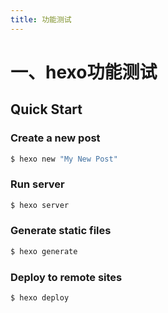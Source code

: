 ```yaml
---
title: 功能测试
---
```


# 一、hexo功能测试

## Quick Start

### Create a new post

``` bash
$ hexo new "My New Post"
```

### Run server

``` bash
$ hexo server
```

### Generate static files

``` bash
$ hexo generate
```

### Deploy to remote sites

``` bash
$ hexo deploy
```
